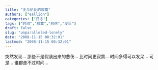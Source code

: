 ```yaml
---
title: "无与伦比的寂寞"
authors: ["eallion"]
categories: ["日志"]
tags: ["时间","寂寞","悲伤","发呆"]
draft: false
slug: "unparalleled-lonely"
date: "2008-11-15 00:32:01"
lastmod: "2008-11-15 00:32:01"
---
```


突然发现...
那些不是假装出来的悲伤...
比时间更寂寞...
时间多得可以发呆...
可是...
谁都走不过时间...
